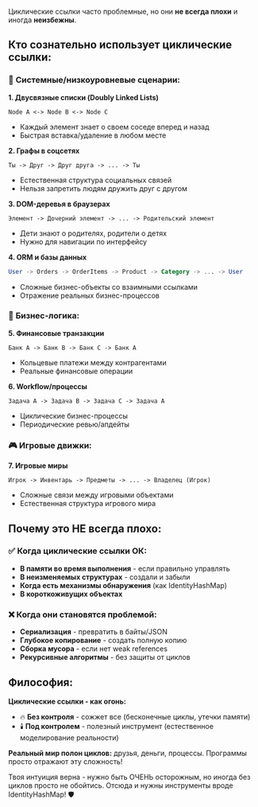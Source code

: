 Циклические ссылки часто проблемные, но они **не всегда плохи** и иногда **неизбежны**.

## **Кто сознательно использует циклические ссылки:**

### 🔧 **Системные/низкоуровневые сценарии:**

**1. Двусвязные списки (Doubly Linked Lists)**
```
Node A <-> Node B <-> Node C
```
- Каждый элемент знает о своем соседе вперед и назад
- Быстрая вставка/удаление в любом месте

**2. Графы в соцсетях**
```
Ты -> Друг -> Друг друга -> ... -> Ты
```
- Естественная структура социальных связей
- Нельзя запретить людям дружить друг с другом

**3. DOM-деревья в браузерах**
```
Элемент -> Дочерний элемент -> ... -> Родительский элемент
```
- Дети знают о родителях, родители о детях
- Нужно для навигации по интерфейсу

**4. ORM и базы данных**
```sql
User -> Orders -> OrderItems -> Product -> Category -> ... -> User
```
- Сложные бизнес-объекты со взаимными ссылками
- Отражение реальных бизнес-процессов

### 💼 **Бизнес-логика:**

**5. Финансовые транзакции**
```
Банк A -> Банк B -> Банк C -> Банк A
```
- Кольцевые платежи между контрагентами
- Реальные финансовые операции

**6. Workflow/процессы**
```
Задача A -> Задача B -> Задача C -> Задача A
```
- Циклические бизнес-процессы
- Периодические ревью/апдейты

### 🎮 **Игровые движки:**

**7. Игровые миры**
```
Игрок -> Инвентарь -> Предметы -> ... -> Владелец (Игрок)
```
- Сложные связи между игровыми объектами
- Естественная структура игрового мира

## **Почему это НЕ всегда плохо:**

### ✅ **Когда циклические ссылки ОК:**
- **В памяти во время выполнения** - если правильно управлять
- **В неизменяемых структурах** - создали и забыли
- **Когда есть механизмы обнаружения** (как IdentityHashMap)
- **В короткоживущих объектах**

### ❌ **Когда они становятся проблемой:**
- **Сериализация** - превратить в байты/JSON
- **Глубокое копирование** - создать полную копию
- **Сборка мусора** - если нет weak references
- **Рекурсивные алгоритмы** - без защиты от циклов

## **Философия:**

**Циклические ссылки - как огонь:**
- 🔥 **Без контроля** - сожжет все (бесконечные циклы, утечки памяти)
- 🕯️ **Под контролем** - полезный инструмент (естественное моделирование реальности)

**Реальный мир полон циклов:** друзья, деньги, процессы. Программы просто отражают эту сложность! 

Твоя интуиция верна - нужно быть ОЧЕНЬ осторожным, но иногда без циклов просто не обойтись. Отсюда и нужны инструменты вроде IdentityHashMap! 🛡️